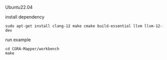Ubuntu22.04

install dependency
```
sudo apt-get install clang-12 make cmake build-essential llvm llvm-12-dev
```
run example
```
cd CGRA-Mapper/workbench
make
```
